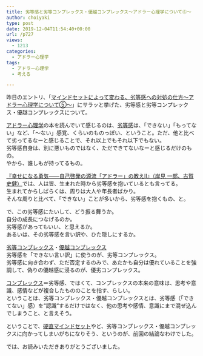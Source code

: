 ```yaml
---
title: 劣等感と劣等コンプレックス・優越コンプレックス〜アドラー心理学について⑥〜
author: choiyaki
type: post
date: 2019-12-04T11:54:40+00:00
url: /p727
views:
  - 1213
categories:
  - アドラー心理学
tags:
  - アドラー心理学
  - 考える

---
```

昨日のエントリ、「[マインドセットによって変わる、劣等感への対処の仕方〜アドラー心理学について⑤〜][1]」にサラッと挙げた、劣等感と劣等コンプレックス・優越コンプレックスについて。

[アドラー心理学][2]の本を読んでいて感じるのは、[劣等感][3]は、「できない」「もってない」など、「〜ない」感覚、くらいのものっぽい、ということ。ただ、他と比べて劣ってるなーと感じることで、それ以上でもそれ以下でもない。  
劣等感自身は、別に悪いものではなく、ただできてないなーと感じるだけのもの。  
やから、誰しもが持ってるもの。

[『幸せになる勇気――自己啓発の源流「アドラー」の教えII』（岸見 一郎、古賀 史健）][4]では、人は皆、生まれた時から劣等感を抱いているとも言ってる。  
生まれてからしばらくは、周りは大人や年長者ばかり。  
そんな周りと比べて、「できない」ことが多いから、劣等感を抱くもの、と。

で、この劣等感にたいして、どう振る舞うか。  
自分の成長につなげるのか。  
劣等感があってもいい、と思えるか。  
あるいは、その劣等感を言い訳や、ひた隠しにするか。

[劣等コンプレックス][5]・[優越コンプレックス][6]  
劣等感を「できない言い訳」に使うのが、劣等コンプレックス。  
劣等感に向き合わず、ただ否定するのみで、あたかも自分は優れていることを強調して、偽りの優越感に浸るのが、優劣コンプレックス。

[コンプレックス][7]＝劣等感、ではくて、コンプレックスの本来の意味は、思考や意識、感情などが複合したもののことを指す、らしい。  
ということは、劣等コンプレックス・優越コンプレックスとは、劣等感（「できてない」感）を“認識“するだけではなく、他の思考や感情、意識にまで混ぜ込んでしまうこと、と言えそう。

ということで、[硬直マインドセット][8]やど、劣等コンプレックス・優越コンプレックスに向かってしまいがちになりそう、というのが、前回の結論なわけでした。

では、お読みいただきありがとうございました。

 [1]: https://choiyaki.com/?p=725
 [2]: https://scrapbox.io/choiyaki-hondana/%E3%82%A2%E3%83%89%E3%83%A9%E3%83%BC%E5%BF%83%E7%90%86%E5%AD%A6
 [3]: https://scrapbox.io/choiyaki-hondana/%E5%8A%A3%E7%AD%89%E6%84%9F
 [4]: https://scrapbox.io/choiyaki-hondana/%E3%80%8E%E5%B9%B8%E3%81%9B%E3%81%AB%E3%81%AA%E3%82%8B%E5%8B%87%E6%B0%97%E2%80%95%E2%80%95%E8%87%AA%E5%B7%B1%E5%95%93%E7%99%BA%E3%81%AE%E6%BA%90%E6%B5%81%E3%80%8C%E3%82%A2%E3%83%89%E3%83%A9%E3%83%BC%E3%80%8D%E3%81%AE%E6%95%99%E3%81%88II%E3%80%8F%EF%BC%88%E5%B2%B8%E8%A6%8B_%E4%B8%80%E9%83%8E%E3%80%81%E5%8F%A4%E8%B3%80_%E5%8F%B2%E5%81%A5%EF%BC%89
 [5]: https://scrapbox.io/choiyaki-hondana/%E5%8A%A3%E7%AD%89%E3%82%B3%E3%83%B3%E3%83%97%E3%83%AC%E3%83%83%E3%82%AF%E3%82%B9
 [6]: https://scrapbox.io/choiyaki-hondana/%E5%84%AA%E8%B6%8A%E3%82%B3%E3%83%B3%E3%83%97%E3%83%AC%E3%83%83%E3%82%AF%E3%82%B9
 [7]: https://scrapbox.io/choiyaki-hondana/%E3%82%B3%E3%83%B3%E3%83%97%E3%83%AC%E3%83%83%E3%82%AF%E3%82%B9
 [8]: https://scrapbox.io/choiyaki-hondana/%E7%A1%AC%E7%9B%B4%E3%83%9E%E3%82%A4%E3%83%B3%E3%83%89%E3%82%BB%E3%83%83%E3%83%88